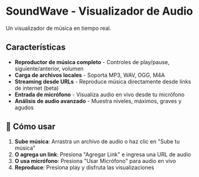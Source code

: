 # SoundWave - Visualizador de Audio

Un visualizador de música  en tiempo real.

## Características

-  **Reproductor de música completo** - Controles de play/pause, siguiente/anterior, volumen
-  **Carga de archivos locales** - Soporta MP3, WAV, OGG, M4A
-  **Streaming desde URLs** - Reproduce música directamente desde links de internet (beta)
-  **Entrada de micrófono** - Visualiza audio en vivo desde tu micrófono
-  **Análisis de audio avanzado** - Muestra niveles, máximos, graves y agudos

## 🚀 Cómo usar

1. **Sube música**: Arrastra un archivo de audio o haz clic en "Sube tu música"
2. **O agrega un link**: Presiona "Agregar Link" e ingresa una URL de audio
3. **O usa micrófono**: Presiona "Usar Micrófono" para audio en vivo
4. **Reproduce**: Presiona play y disfruta las visualizaciones

